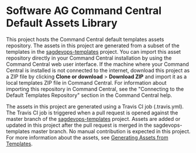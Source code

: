 # Software AG Command Central Default Assets Library

This project hosts the Command Central default templates assets repository. The assets in this project are generated from a subset of the templates in the [sagdevops-templates](https://github.com/SoftwareAG/sagdevops-templates) project. You can import this asset repository directly in your Command Central installation by using the Command Central web user interface. If the machine where your Command Central is installed is not connected to the internet, download this project as a ZIP file by clicking **Clone or download** > **Download ZIP** and import it as a local templates ZIP file in Command Central. For information about importing this repository in Command Central, see the "Connecting to the Default Templates Repository" section in the Command Central help.

The assets in this project are generated using a Travis CI job (.travis.yml). The Travis CI job is triggered when a pull request is opened against the master branch of the [sagdevops-templates](https://github.com/SoftwareAG/sagdevops-templates) project. Assets are added or updated in this project after the pull request is merged in the sagdevops-templates master branch. No manual contribution is expected in this project. For more information about the assets, see [Generating Assets from Templates](https://github.com/SoftwareAG/sagdevops-templates/wiki/Generating-Assets-from-composite-templates).
